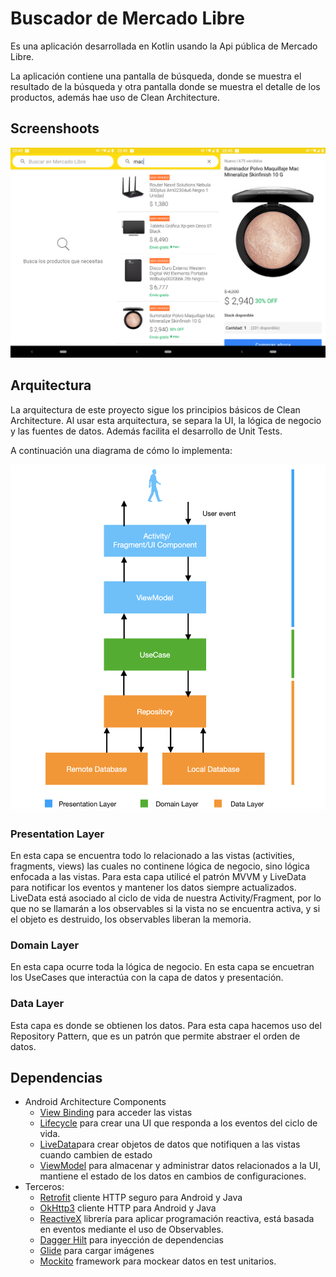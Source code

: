 # Buscador de Mercado Libre

Es una aplicación desarrollada en Kotlin usando la Api pública de
Mercado Libre.

La aplicación contiene una pantalla de búsqueda, donde se muestra el
resultado de la búsqueda y otra pantalla donde se muestra el detalle
de los productos, además hae uso de Clean Architecture.

## Screenshoots
<img src="https://github.com/gimartinez17/mercado-libre-search-app/blob/master/preview/capture.png">

## Arquitectura
La arquitectura de este proyecto sigue los principios básicos de Clean
Architecture. Al usar esta arquitectura, se separa la UI, la lógica
de negocio y las fuentes de datos. Además facilita el desarrollo de Unit
Tests.

A continuación una diagrama de cómo lo implementa:

![clean-architecture-mvvm.png](preview/clean-architecture-mvvm.png)


### Presentation Layer
En esta capa se encuentra todo lo relacionado a las vistas (activities,
fragments, views) las cuales no continene lógica de negocio, sino lógica
enfocada a las vistas. Para esta capa utilicé el patrón MVVM y LiveData
para notificar los eventos y mantener los datos siempre actualizados.  
LiveData está asociado al ciclo de vida de nuestra Activity/Fragment,
por lo que no se llamarán a los observables si la vista no se encuentra
activa, y si el objeto es destruido, los observables liberan la memoria.

### Domain Layer
En esta capa ocurre toda la lógica de negocio. En esta capa se encuetran
los UseCases que interactúa con la capa de datos y presentación.

### Data Layer
Esta capa es donde se obtienen los datos. Para esta capa hacemos uso del
Repository Pattern, que es un patrón que permite abstraer el orden de
datos.


## Dependencias

- Android Architecture Components
  - [View Binding](https://developer.android.com/topic/libraries/view-binding)
    para acceder las vistas
  - [Lifecycle](https://developer.android.com/topic/libraries/architecture/lifecycle)
    para crear una UI que responda a los eventos del ciclo de vida.
  - [LiveData](https://developer.android.com/topic/libraries/architecture/livedata)para
    crear objetos de datos que notifiquen a las vistas cuando cambien de
    estado
  - [ViewModel](https://developer.android.com/topic/libraries/architecture/viewmodel)
    para almacenar y administrar datos relacionados a la UI, mantiene el
    estado de los datos en cambios de configuraciones.
- Terceros:
  - [Retrofit](https://square.github.io/retrofit/) cliente HTTP seguro
    para Android y Java
  - [OkHttp3](https://square.github.io/okhttp/) cliente HTTP para
    Android y Java
  - [ReactiveX](https://github.com/ReactiveX) librería para aplicar
    programación reactiva, está basada en eventos mediante el uso de
    Observables.
  - [Dagger Hilt](https://dagger.dev/hilt/) para inyección de
    dependencias
  - [Glide](https://bumptech.github.io/glide/) para cargar imágenes
  - [Mockito](https://site.mockito.org/) framework para mockear datos en
    test unitarios.
